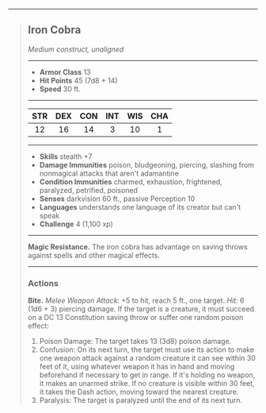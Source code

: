 ***
> ## Iron Cobra
> *Medium construct, unaligned*
> 
> ***
> 
> - **Armor Class** 13
> - **Hit Points** 45 (7d8 + 14)
> - **Speed** 30 ft.
> 
> ***
> 
> |STR|DEX|CON|INT|WIS|CHA|
> |:---:|:---:|:---:|:---:|:---:|:---:|
> |12|16|14|3|10|1|
> 
> ***
> 
> - **Skills** stealth +7
> - **Damage Immunities** poison, bludgeoning, piercing, slashing from nonmagical attacks that aren't adamantine
> - **Condition Immunities** charmed, exhaustion, frightened, paralyzed, petrified, poisoned
> - **Senses** darkvision 60 ft., passive Perception 10
> - **Languages** understands one language of its creator but can't speak
> - **Challenge** 4 (1,100 xp)
> 
> ***
> 
> **Magic Resistance.** The iron cobra has advantage on saving throws against spells and other magical effects.
> 
> ***
> 
> ### Actions
> **Bite.** *Melee Weapon Attack:* +5 to hit, reach 5 ft., one target. *Hit:* 6 (1d6 + 3) piercing damage. If the target is a creature, it must succeed on a DC 13 Constitution saving throw or suffer one random poison effect:  
> 1. Poison Damage: The target takes 13 (3d8) poison damage.  
> 2. Confusion: On its next turn, the target must use its action to make one weapon attack against a random creature it can see within 30 feet of it, using whatever weapon it has in hand and moving beforehand if necessary to get in range. If it's holding no weapon, it makes an unarmed strike. If no creature is visible within 30 feet, it takes the Dash action, moving toward the nearest creature.  
> 3. Paralysis: The target is paralyzed until the end of its next turn.